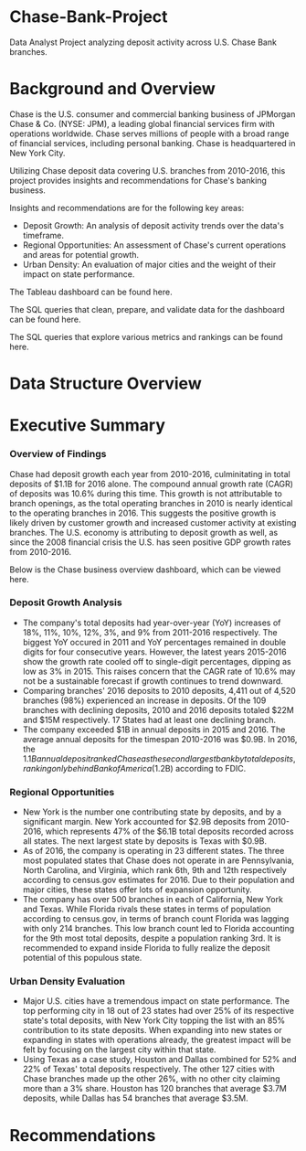 # Chase-Bank-Project
Data Analyst Project analyzing deposit activity across U.S. Chase Bank branches.

# Background and Overview
Chase is the U.S. consumer and commercial banking business of JPMorgan Chase & Co. (NYSE: JPM), a leading global financial services firm with operations worldwide. Chase serves millions of people with a broad range of financial services, including personal banking. Chase is headquartered in New York City.

Utilizing Chase deposit data covering U.S. branches from 2010-2016, this project provides insights and recommendations for Chase's banking business.

Insights and recommendations are for the following key areas:
- Deposit Growth: An analysis of deposit activity trends over the data's timeframe.
- Regional Opportunities: An assessment of Chase's current operations and areas for potential growth.
- Urban Density: An evaluation of major cities and the weight of their impact on state performance.

The Tableau dashboard can be found here.

The SQL queries that clean, prepare, and validate data for the dashboard can be found here.

The SQL queries that explore various metrics and rankings can be found here.


# Data Structure Overview

# Executive Summary
### Overview of Findings
Chase had deposit growth each year from 2010-2016, culminitating in total deposits of $1.1B for 2016 alone. The compound annual growth rate (CAGR) of deposits was 10.6% during this time. This growth is not attributable to branch openings, as the total operating branches in 2010 is nearly identical to the operating branches in 2016. This suggests the positive growth is likely driven by customer growth and increased customer activity at existing branches. The U.S. economy is attributing to deposit growth as well, as since the 2008 financial crisis the U.S. has seen positive GDP growth rates from 2010-2016.

Below is the Chase business overview dashboard, which can be viewed here.

### Deposit Growth Analysis
- The company's total deposits had year-over-year (YoY) increases of 18%, 11%, 10%, 12%, 3%, and 9% from 2011-2016 respectively. The biggest YoY occured in 2011 and YoY percentages remained in double digits for four consecutive years. However, the latest years 2015-2016 show the growth rate cooled off to single-digit percentages, dipping as low as 3% in 2015. This raises concern that the CAGR rate of 10.6% may not be a sustainable forecast if growth continues to trend downward. 
- Comparing branches' 2016 deposits to 2010 deposits, 4,411 out of 4,520 branches (98%) experienced an increase in deposits. Of the 109 branches with declining deposits, 2010 and 2016 deposits totaled $22M and $15M respectively. 17 States had at least one declining branch.
- The company exceeded $1B in annual deposits in 2015 and 2016. The average annual deposits for the timespan 2010-2016 was $0.9B. In 2016, the $1.1B annual deposit ranked Chase as the second largest bank by total deposits, ranking only behind Bank of America ($1.2B) according to FDIC.

### Regional Opportunities
- New York is the number one contributing state by deposits, and by a significant margin. New York accounted for $2.9B deposits from 2010-2016, which represents 47% of the $6.1B total deposits recorded across all states. The next largest state by deposits is Texas with $0.9B. 
- As of 2016, the company is operating in 23 different states. The three most populated states that Chase does not operate in are Pennsylvania, North Carolina, and Virginia, which rank 6th, 9th and 12th respectively according to census.gov estimates for 2016. Due to their population and major cities, these states offer lots of expansion opportunity.
- The company has over 500 branches in each of California, New York and Texas. While Florida rivals these states in terms of population according to census.gov, in terms of branch count Florida was lagging with only 214 branches. This low branch count led to Florida accounting for the 9th most total deposits, despite a population ranking 3rd. It is recommended to expand inside Florida to fully realize the deposit potential of this populous state.
  
### Urban Density Evaluation
- Major U.S. cities have a tremendous impact on state performance. The top performing city in 18 out of 23 states had over 25% of its respective state's total deposits, with New York City topping the list with an 85% contribution to its state deposits. When expanding into new states or expanding in states with operations already, the greatest impact will be felt by focusing on the largest city within that state.
- Using Texas as a case study, Houston and Dallas combined for 52% and 22% of Texas' total deposits respectively. The other 127 cities with Chase branches made up the other 26%, with no other city claiming more than a 3% share. Houston has 120 branches that average $3.7M deposits, while Dallas has 54 branches that average $3.5M. 
# Recommendations

#
